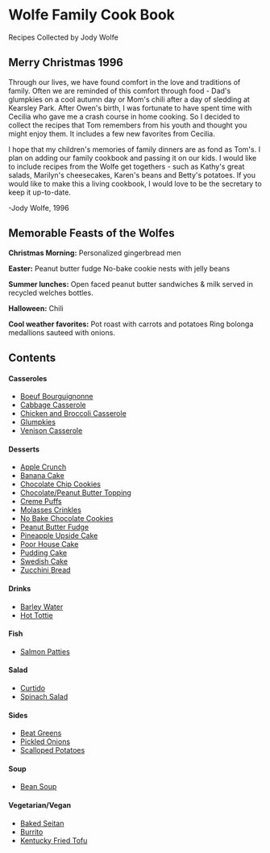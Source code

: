# Wolfe Family Cook Book
Recipes Collected by Jody Wolfe


## Merry Christmas 1996
Through our lives, we have found comfort in the love and traditions of family.
Often we are reminded of this comfort through food - Dad's glumpkies on a cool
autumn day or Mom's chili after a day of sledding at Kearsley Park. After Owen's
birth, I was fortunate to have spent time with Cecilia who gave me a crash course
in home cooking. So I decided to collect the recipes that Tom remembers from his
youth and thought you might enjoy them. It includes a few new favorites from Cecilia.

I hope that my children's memories of family dinners are as fond as Tom's. I
plan on adding our family cookbook and passing it on our kids. I would like to
include recipes from the Wolfe get togethers - such as Kathy's great salads,
Marilyn's cheesecakes, Karen's beans and Betty's potatoes. If you would like to
make this a living cookbook, I would love to be the secretary to keep it up-to-date.

-Jody Wolfe, 1996


## Memorable Feasts of the Wolfes
**Christmas Morning:**
  Personalized gingerbread men

**Easter:**
  Peanut butter fudge
  No-bake cookie nests with jelly beans

**Summer lunches:**
  Open faced peanut butter sandwiches & milk served in recycled welches bottles.

**Halloween:**
  Chili

**Cool weather favorites:**
    Pot roast with carrots and potatoes
    Ring bolonga medallions sauteed with onions.

## Contents

#### Casseroles
* [Boeuf Bourguignonne](https://github.com/parry-drew/Cooking/blob/master/Casseroles/BoeufBourguignonne.md)
* [Cabbage Casserole](https://github.com/parry-drew/Cooking/blob/master/Casseroles/CabbgeCasserole.md)
* [Chicken and Broccoli Casserole](https://github.com/parry-drew/Cooking/blob/master/Casseroles/ChickenBroccoliCasserole.md)
* [Glumpkies](https://github.com/parry-drew/Cooking/blob/master/Casseroles/Glumpkies.md)
* [Venison Casserole](https://github.com/parry-drew/Cooking/blob/master/Casseroles/VenisonCasserole.md)

#### Desserts
* [Apple Crunch](https://github.com/parry-drew/Cooking/blob/master/Desserts/AppleCrunch.md)
* [Banana Cake](https://github.com/parry-drew/Cooking/blob/master/Desserts/BananaCake.md)
* [Chocolate Chip Cookies](https://github.com/parry-drew/Cooking/blob/master/Desserts/ChocolateChipCookies.md)
* [Chocolate/Peanut Butter Topping](https://github.com/parry-drew/Cooking/blob/master/CChocolate/Desserts/ChocolatePeanutButterTopping.md)
* [Creme Puffs](https://github.com/parry-drew/Cooking/blob/master/Desserts/CremePuffs.md)
* [Molasses Crinkles](https://github.com/parry-drew/Cooking/blob/master/Desserts/MolassesCrinkles.md)
* [No Bake Chocolate Cookies](https://github.com/parry-drew/Cooking/blob/master/Desserts/NoBakeChocolateCookies.md)
* [Peanut Butter Fudge](https://github.com/parry-drew/Cooking/blob/master/Desserts/PeanutButterFudge.md)
* [Pineapple Upside Cake](https://github.com/parry-drew/Cooking/blob/master/Desserts/PineappleUpsideCake.md)
* [Poor House Cake](https://github.com/parry-drew/Cooking/blob/master/Desserts/PoorHouseCake.md)
* [Pudding Cake](https://github.com/parry-drew/Cooking/blob/master/Desserts/PuddingCake.md)
* [Swedish Cake](https://github.com/parry-drew/Cooking/blob/master/Desserts/SwedishCake.md)
* [Zucchini Bread](https://github.com/parry-drew/Cooking/blob/master/Desserts/ZucchiniBread.md)

#### Drinks
* [Barley Water](https://github.com/parry-drew/Cooking/blob/master/Drinks/BarleyWater.md)
* [Hot Tottie](https://github.com/parry-drew/Cooking/blob/master/Drinks/HotTottie.md)

#### Fish
* [Salmon Patties](https://github.com/parry-drew/Cooking/blob/master/Fish/SalmonPatties.md)

#### Salad
* [Curtido](https://github.com/parry-drew/Cooking/blob/master/Salad/Curtido.md)
* [Spinach Salad](https://github.com/parry-drew/Cooking/blob/master/Salad/SpinachSalad.md)

#### Sides
* [Beat Greens](https://github.com/parry-drew/Cooking/blob/master/Sides/BeatGreens.md)
* [Pickled Onions](https://github.com/parry-drew/Cooking/blob/master/Sides/PickledOnions.md)
* [Scalloped Potatoes](https://github.com/parry-drew/Cooking/blob/master/Sides/ScallopedPotatoes.md)

#### Soup
* [Bean Soup](https://github.com/parry-drew/Cooking/blob/master/Soup/BeanSoup.md)

#### Vegetarian/Vegan
* [Baked Seitan](https://github.com/parry-drew/Cooking/blob/master/Vegetarian_Vegan/BakedSeitan.md)
* [Burrito](https://github.com/parry-drew/Cooking/blob/master/Vegetarian_Vegan/Burrito.md)
* [Kentucky Fried Tofu](https://github.com/parry-drew/Cooking/blob/master/Vegetarian_Vegan/KentuckyFiredTofu.md)
